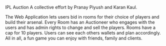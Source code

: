 IPL Auction
A collective effort by Pranay Piyush and Karan Kaul.

The Web Application lets users bid in rooms for their choice of players and build their arsenal. Every Room has an Auctioneer who engages with the users and has admin rights to change and sell the players. Rooms have a cap for 10 players. Users can see each others wallets and plan accordingly. All in all, a fun game you can enjoy with friends, family and clients.
